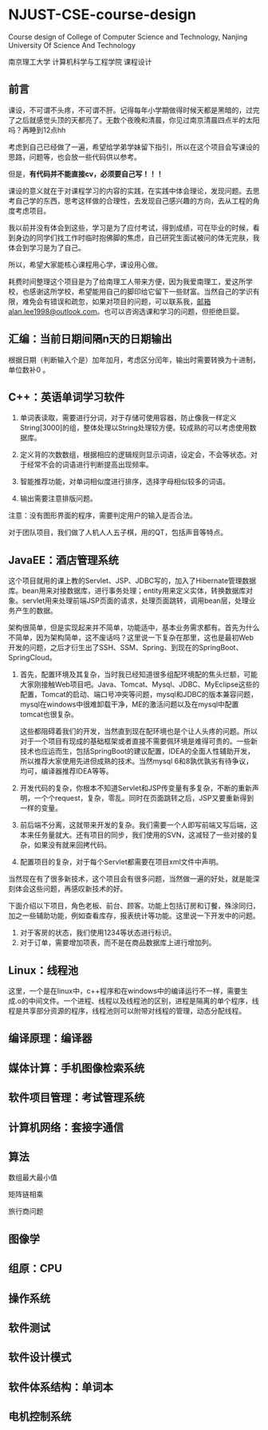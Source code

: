 # NJUST-CSE-course-design
Course design of College of Computer Science and Technology, Nanjing University Of Science And Technology

南京理工大学 计算机科学与工程学院 课程设计

## 前言

课设，不可谓不头疼，不可谓不肝。记得每年小学期做得时候天都是黑暗的，过完了之后就感觉头顶的天都亮了。无数个夜晚和清晨，你见过南京清晨四点半的太阳吗？再睡到12点hh

考虑到自己已经做了一遍，希望给学弟学妹留下指引，所以在这个项目会写课设的思路，问题等，也会放一些代码供以参考。

但是，**有代码并不能直接cv，必须要自己写！！！**

课设的意义就在于对课程学习的内容的实践，在实践中体会理论，发现问题。去思考自己学的东西，思考这样做的合理性，去发现自己感兴趣的方向，去从工程的角度考虑项目。

我以前并没有体会到这些，学习是为了应付考试，得到成绩，可在毕业的时候，看到身边的同学们找工作时临时抱佛脚的焦虑，自己研究生面试被问的体无完肤，我体会到学习是为了自己。

所以，希望大家能核心课程用心学，课设用心做。

耗费时间整理这个项目是为了给南理工人带来方便，因为我爱南理工，爱这所学校，也感谢这所学校，希望能用自己的脚印给它留下一些财富。当然自己的学识有限，难免会有错误和疏忽，如果对项目的问题，可以联系我，邮箱alan.lee1998@outlook.com。也可以咨询选课和学习的问题，但拒绝巨婴。

## 汇编：当前日期间隔n天的日期输出

根据日期（判断输入个是）加年加月，考虑区分闰年，输出时需要转换为十进制，单位数补0 。

## C++：英语单词学习软件

1. 单词表读取，需要进行分词，对于存储可使用容器，防止像我一样定义String[3000]的组，整体处理以String处理较方便。较成熟的可以考虑使用数据库。

2. 定义背的次数数组，根据相应的逻辑规则显示词语，设定会，不会等状态。对于经常不会的词语进行判断提高出现频率。

3. 智能推荐功能，对单词相似度进行排序，选择字母相似较多的词语。

4. 输出需要注意排版问题。

注意：没有图形界面的程序，需要判定用户的输入是否合法。

对于团队项目，我们做了人机人人五子棋，用的QT，包括声音等特点。

## JavaEE：酒店管理系统

这个项目就用的课上教的Servlet、JSP、JDBC写的，加入了Hibernate管理数据库。bean用来对接数据库，进行事务处理；entity用来定义实体，转换数据库对象。servlet用来处理前端JSP页面的请求，处理页面跳转，调用bean层，处理业务产生的数据。

架构很简单，但是实现起来并不简单，功能适中，基本业务需求都有。首先为什么不简单，因为架构简单，这不废话吗？这里说一下复杂在那里，这也是最初Web开发的问题，之后才衍生出了SSH、SSM、Spring、到现在的SpringBoot、SpringCloud。

1. 首先，配置环境及其复杂，当时我已经知道很多组配环境配的焦头烂额，可能大家刚接触Web项目吧。Java、Tomcat、Mysql、JDBC、MyEclipse这些的配置，Tomcat的启动、端口号冲突等问题，mysql和JDBC的版本兼容问题，mysql在windows中很难卸载干净，ME的激活问题以及在mysql中配置tomcat也很复杂。

   这些都阻碍着我们的开发，当然直到现在配环境也是个让人头疼的问题。所以对于一个项目有现成的基础框架或者直接不需要佩环境是难得可贵的。一些新技术也应运而生，包括SpringBoot的建议配置，IDEA的全面人性辅助开发，所以推荐大家使用先进但成熟的技术。当然mysql 6和8孰优孰劣有待争议，均可，编译器推荐IDEA等等。

2. 开发代码的复杂，你根本不知道Servlet和JSP传变量有多复杂，不断的重新声明，一个个request，复杂，零乱。同时在页面跳转之后，JSP又要重新得到一样的变量。

3. 前后端不分离，这就带来开发的复杂。我们需要一个人即写前端又写后端，这本来任务量就大。还有项目的同步，我们使用的SVN，这减轻了一些对接的复杂，如果没有就来回拷代码。

4. 配置项目的复杂，对于每个Servlet都需要在项目xml文件中声明。

当然现在有了很多新技术，这个项目会有很多问题，当然做一遍的好处，就是能深刻体会这些问题，再感叹新技术的好。

下面介绍以下项目，角色老板、前台、顾客。功能上包括订房和订餐，殊涂同归，加之一些辅助功能，例如查看库存，报表统计等功能。这里说一下开发中的问题。

1. 对于客房的状态，我们使用1234等状态进行标识。
2. 对于订单，需要增加项表，而不是在商品数据库上进行增加列。

## Linux：线程池

这里，一个是在linux中，c++程序和在windows中的编译运行不一样，需要生成.o的中间文件。一个进程、线程以及线程池的区别，进程是隔离的单个程序，线程是共享部分资源的程序，线程池则可以附带对线程的管理，动态分配线程。

## 编译原理：编译器



## 媒体计算：手机图像检索系统



## 软件项目管理：考试管理系统



## 计算机网络：套接字通信



## 算法

数组最大最小值

矩阵链相乘

旅行商问题



## 图像学



## 组原：CPU



## 操作系统



## 软件测试



## 软件设计模式



## 软件体系结构：单词本



## 电机控制系统









